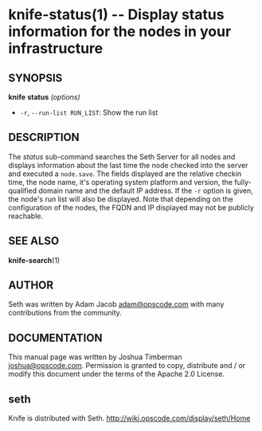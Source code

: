 knife-status(1) -- Display status information for the nodes in your infrastructure
========================================

## SYNOPSIS

__knife__ __status__ _(options)_

  * `-r`, `--run-list RUN_LIST`:
    Show the run list

## DESCRIPTION

The _status_ sub-command searches the Seth Server for all nodes and
displays information about the last time the node checked into the
server and executed a `node.save`. The fields displayed are the relative
checkin time, the node name, it's operating system platform and version,
the fully-qualified domain name and the default IP address. If the `-r`
option is given, the node's run list will also be displayed. Note that
depending on the configuration of the nodes, the FQDN and IP displayed
may not be publicly reachable.


## SEE ALSO
   __knife-search__(1)

## AUTHOR
   Seth was written by Adam Jacob <adam@opscode.com> with many contributions from the community.

## DOCUMENTATION
   This manual page was written by Joshua Timberman <joshua@opscode.com>.
   Permission is granted to copy, distribute and / or modify this document under the terms of the Apache 2.0 License.

## seth
   Knife is distributed with Seth. <http://wiki.opscode.com/display/seth/Home>


